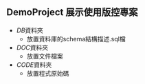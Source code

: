 ## DemoProject 展示使用版控專案
- *DB*資料夾
  - 放置資料庫的schema結構描述.sql檔
- *DOC*資料夾
  - 放置文件檔案
- *CODE*資料夾
  - 放置程式原始碼
